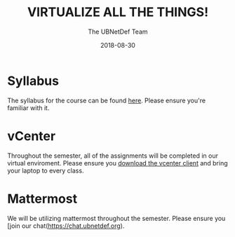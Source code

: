 ﻿---
date: "2018-08-30"
title: "VIRTUALIZE ALL THE THINGS!"

course: "Systems Security"
semester: "Fall"
year: 2018
author: "The UBNetDef Team"

slug: "virtualization"
navbar_active_link: "lectures"

summary: |
  Virtualize.

slides: "/slides/fall2018/Wirtualization.pdf"

has_page: true
---

# Syllabus
The syllabus for the course can be found [here](/courses/syssec/).  Please ensure you're familiar with it.

# vCenter
Throughout the semester, all of the assignments will be completed in our virtual enviroment.  Please ensure you [download the vcenter client](https://ubnetdef.org/vcenter) and bring your laptop to every class.

# Mattermost
We will be utilizing mattermost throughout the semester.  Please ensure you [join our chat(https://chat.ubnetdef.org).

